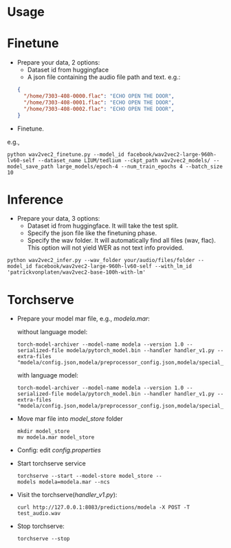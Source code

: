 # Usage

# Finetune
- Prepare your data, 2 options:
  - Dataset id from huggingface
  - A json file containing the audio file path and text. e.g.:
  ```json
  {
    "/home/7303-408-0000.flac": "ECHO OPEN THE DOOR",
    "/home/7303-408-0001.flac": "ECHO OPEN THE DOOR",
    "/home/7303-408-0002.flac": "ECHO OPEN THE DOOR",
  }
  ```
- Finetune. 

e.g.,
```
python wav2vec2_finetune.py --model_id facebook/wav2vec2-large-960h-lv60-self --dataset_name LIUM/tedlium --ckpt_path wav2vec2_models/ --model_save_path large_models/epoch-4 --num_train_epochs 4 --batch_size 10
```

# Inference
- Prepare your data, 3 options:
  - Dataset id from huggingface. It will take the test split.
  - Specify the json file like the finetuning phase.
  - Specify the wav folder. It will automatically find all files (wav, flac). This option will not yield WER as not text info provided.

```
python wav2vec2_infer.py --wav_folder your/audio/files/folder --model_id facebook/wav2vec2-large-960h-lv60-self --with_lm_id 'patrickvonplaten/wav2vec2-base-100h-with-lm'
```

# Torchserve

- Prepare your model mar file, e.g., *modela.mar*:
  
  without language model:
  ```
  torch-model-archiver --model-name modela --version 1.0 --serialized-file modela/pytorch_model.bin --handler handler_v1.py --extra-files "modela/config.json,modela/preprocessor_config.json,modela/special_tokens_map.json,modela/tokenizer_config.json,modela/vocab.json"
  ```
  with language model:
  ```
  torch-model-archiver --model-name modela --version 1.0 --serialized-file modela/pytorch_model.bin --handler handler_v1.py --extra-files "modela/config.json,modela/preprocessor_config.json,modela/special_tokens_map.json,modela/tokenizer_config.json,modela/alphabet.json,modela/vocab.json,modela/language_model/attrs.json,modela/language_model/lm.binary,modela/language_model/unigrams.txt"
  ```
- Move mar file into *model_store* folder
  ```
  mkdir model_store
  mv modela.mar model_store
  ```
- Config: edit *config.properties*
- Start torchserve service
  ```
  torchserve --start --model-store model_store --models modela=modela.mar --ncs
  ```
- Visit the torchserve(*handler_v1.py*):
  ```
  curl http://127.0.0.1:8083/predictions/modela -X POST -T test_audio.wav
  ```
- Stop torchserve:
  ```
  torchserve --stop
  ```
